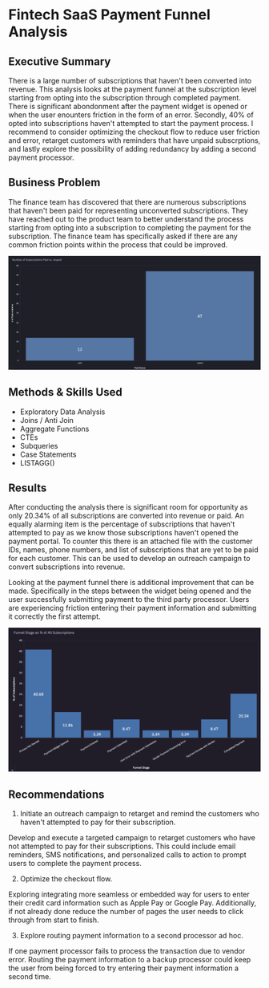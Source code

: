 # Fintech SaaS Payment Funnel Analysis

## Executive Summary

There is a large number of subscriptions that haven't been converted into revenue. This analysis looks at the payment funnel at the subscription level starting from opting into the subscription through completed payment. There is significant abondonment after the payment widget is opened or when the user enounters friction in the form of an error. Secondly, 40% of opted into subscriptions haven't attempted to start the payment process. I recommend to consider optimizing the checkout flow to reduce user friction and error, retarget customers with reminders that have unpaid subscrptions, and lastly explore the possibility of adding redundancy by adding a second payment processor. 

## Business Problem

The finance team has discovered that there are numerous subscriptions that haven't been paid for representing unconverted subscriptions. They have reached out to the product team to better understand the process starting from opting into a subscription to completing the payment for the subscription. The finance team has specifically asked if there are any common friction points within the process that could be improved.

![Alt text](images/paid_vs_unpaid_subs.png)

## Methods & Skills Used
- Exploratory Data Analysis
- Joins / Anti Join
- Aggregate Functions
- CTEs
- Subqueries
- Case Statements
- LISTAGG()

## Results 

After conducting the analysis there is  significant room for opportunity as only 20.34% of all subscriptions are converted into revenue or paid. An equally alarming item is the percentage of subscriptions that haven't attempted to pay as we know those subscriptions haven't opened the payment portal. To counter this there is an attached file with the customer IDs, names, phone numbers, and list of subscriptions that are yet to be paid for each customer. This can be used to develop an outreach campaign to convert subscriptions into revenue.

Looking at the payment funnel there is additional improvement that can be made. Specifically in the steps between the widget being opened and the user successfully submitting payment to the third party processor. Users are experiencing friction entering their payment information and submitting it correctly the first attempt. 

![Alt text](images/funnel_visual.png)

## Recommendations

1. Initiate an outreach campaign to retarget and remind the customers who haven't attempted to pay for their subscription.

Develop and execute a targeted campaign to retarget customers who have not attempted to pay for their subscriptions. This could include email reminders, SMS notifications, and personalized calls to action to prompt users to complete the payment process.

2. Optimize the checkout flow.

Exploring integrating more seamless or embedded way for users to enter their credit card information such as Apple Pay or Google Pay. Additionally, if not already done reduce the number of pages the user needs to click through from start to finish.
   
3. Explore routing payment information to a second processor ad hoc.

If one payment processor fails to process the transaction due to vendor error. Routing the payment information to a backup processor could keep the user from being forced to try entering their payment information a second time.
